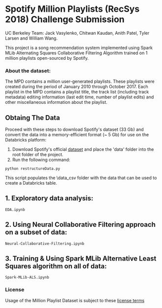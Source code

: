 


# Spotify Million Playlists (RecSys 2018) Challenge Submission 
UC Berkeley Team: Jack Vasylenko, Chitwan Kaudan, Anith Patel, Tyler Larsen and William Wang.

This project is a song recommendation system implemented using Spark MLib Alternating Squares Collaborative Filtering Algorithm trained on 1 million playlists open-sourced by Spotify.

### About the dataset:
The MPD contains a million user-generated playlists. These playlists
were created during the period of January 2010 through October 2017.
Each playlist in the MPD contains a playlist title, the track list
(including track metadata) editing information (last edit time, 
number of playlist edits) and other miscellaneous information 
about the playlist.

## Obtaing The Data
Proceed with these steps to download Spotify's dataset (33 Gb) and convert the data into a memory-efficient format (~ 5 Gb) for use on the Databricks platform:
1. Download Spotify's official [dataset](recsys-challenge.spotify.com/dataset) and place the 'data' folder into the root folder of the project. 
2. Run the following command:
```
python restructureData.py 
```
This script populates the \data_csv folder with the data that can be used to create a Databricks table.

## 1. Exploratory data analysis:
```
EDA.ipynb
```
## 2. Using Neural Collaborative Filtering approach on a subset of data:
```
Neural-Collaborative-Filtering.ipynb
```

## 3. Training & Using Spark MLib Alternative Least Squares algorithm on all of data:
```
Spark-MLib-ALS.ipynb
```

### License
Usage of the Million Playlist Dataset is subject to these 
[license terms](https://recsys-challenge.spotify.com/license)
